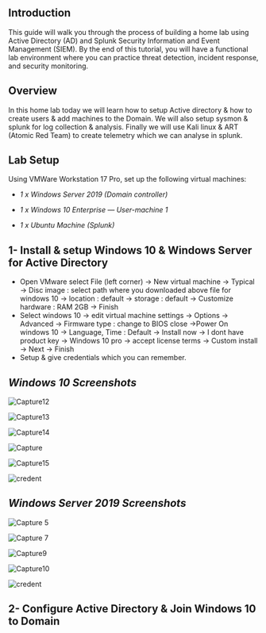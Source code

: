 ## Introduction
This guide will walk you through the process of building a home lab using Active Directory (AD) and Splunk Security Information and Event Management (SIEM). By the end of this tutorial, you will have a functional lab environment where you can practice threat detection, incident response, and security monitoring.

## Overview
In this home lab today we will learn how to setup Active directory & how to create users & add machines to the Domain. We will also setup sysmon & splunk for log collection & analysis. Finally we will use Kali linux & ART (Atomic Red Team) to create telemetry which we can analyse in splunk.

## Lab Setup
Using VMWare Workstation 17 Pro, set up the following virtual machines:

* _1 x Windows Server 2019 (Domain controller)_

* _1 x Windows 10 Enterprise — User-machine 1_

* _1 x Ubuntu Machine (Splunk)_

## 1- Install & setup Windows 10 & Windows Server for Active Directory
* Open VMware select File (left corner) -> New virtual machine -> Typical -> Disc image : select path where you downloaded above file for windows 10 -> location : default -> storage : default -> Customize hardware : RAM 2GB -> Finish
* Select windows 10 -> edit virtual machine settings -> Options -> Advanced -> Firmware type : change to BIOS close ->Power On windows 10 -> Language, Time : Default -> Install now -> I dont have product key -> Windows 10 pro -> accept license terms -> Custom install -> Next -> Finish
* Setup & give credentials which you can remember.

## _Windows 10 Screenshots_

![Capture12](https://github.com/user-attachments/assets/c37d3b60-6211-4621-b509-f5da4a4495f3)

![Capture13](https://github.com/user-attachments/assets/d45a6951-c5b8-4e78-bb8f-c6ec286184a8)

![Capture14](https://github.com/user-attachments/assets/b43dbf25-163c-4559-9b87-f8abc20ba33f)

![Capture](https://github.com/user-attachments/assets/0479cad7-5381-438d-8139-8515b5c33b60)

![Capture15](https://github.com/user-attachments/assets/ed1b9bde-2918-4fc7-afe1-74ad2959b377)

![credent](https://github.com/user-attachments/assets/bb7ed3a1-48b5-4c10-ba5a-568ff3835a2a)

## _Windows Server 2019 Screenshots_

![Capture 5](https://github.com/user-attachments/assets/5246970f-d660-48ab-a3ae-f7176a88b04c)

![Capture 7](https://github.com/user-attachments/assets/12a44309-f472-4840-a9fb-59464b56d0de)

![Capture9](https://github.com/user-attachments/assets/0c926237-0c13-4c0b-949a-1c1bcc07dc4b)

![Capture10](https://github.com/user-attachments/assets/1cf866f3-681b-44cf-b04b-00823d9318ee)

![credent](https://github.com/user-attachments/assets/8c9f5c02-75f5-4c44-afd8-85675d5cef14)

## 2- Configure Active Directory & Join Windows 10 to Domain
